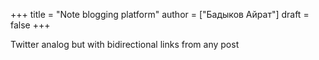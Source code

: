 +++
title = "Note blogging platform"
author = ["Бадыков Айрат"]
draft = false
+++

Twitter analog but with bidirectional links from any post
